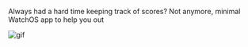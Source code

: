 Always had a hard time keeping track of scores? 
Not anymore, minimal WatchOS app to help you out

![gif](https://www.mukulrajsharma.com/assets/img/score-keeper.gif)